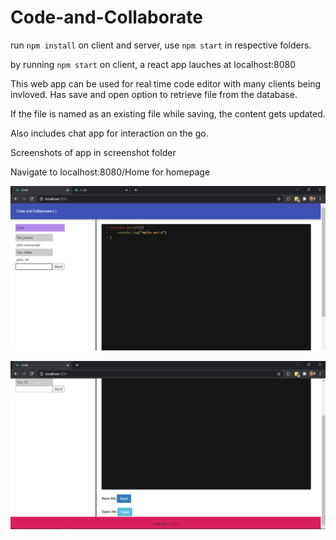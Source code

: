 # Code-and-Collaborate
 
run `npm install` on client and server, use `npm start` in respective folders.

by running `npm start` on client, a react app lauches at localhost:8080

This web app can be used for real time code editor with many clients being invloved.
Has save and open option to retrieve file from the database. 

If the file is named as an existing file while saving, the content gets updated.

Also includes chat app for interaction on the go.

Screenshots of app in screenshot folder

Navigate to localhost:8080/Home for homepage

![Demo App screenshot](screenshots/Screenshot-1.png)

![Demo App screenshot](screenshots/Screenshot-2.png)
